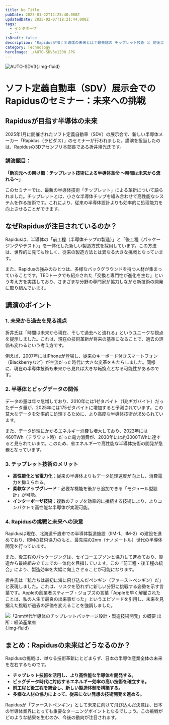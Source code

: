 ```yaml
---
title: No Title
pubDate: 2025-01-22T12:25:40.000Z
updatedDate: 2025-02-07T18:21:44.000Z
tags:
  - インタポーザ
  - ''
isDraft: false
description: "Rapidusが描く半導体の未来とは？最先端の チップレット技術 と 前後工程の一体化 で、日本の半導体産業に新たな風を吹き込む！「ファーストペンギン」として挑むRapidusの熱い決意と未来戦略に迫る\U0001F525✨"
category: Technology
heroImage: ./AUTO-SDV3x1200.JPG
---
```


![AUTO-SDV3](https://object-storage.tyo2.conoha.io/v1/nc_.../blog-astro-assets/AUTO-SDV3x1200.JPG){.img-fluid}



# ソフト定義自動車（SDV）展示会でのRapidusのセミナー：未来への挑戦

## Rapidusが目指す半導体の未来

2025年1月に開催されたソフト定義自動車（SDV）の展示会で、新しい半導体メーカー「Rapidus（ラピダス）」のセミナーが行われました。講演を担当したのは、Rapidusの3Dアセンブリ本部長である折井靖光氏です。

### **講演題目：**
**「新次元への架け橋：チップレット技術による半導体革命 〜時間は未来から流れる〜」**

このセミナーでは、最新の半導体技術「チップレット」による革新について語られました。チップレットとは、小さな半導体チップを組み合わせて高性能なシステムを作る技術です。これにより、従来の半導体設計よりも効率的に処理能力を向上させることができます。

## **なぜRapidusが注目されているのか？**

Rapidusは、半導体の「前工程（半導体チップの製造）」と「後工程（パッケージングやテスト）」を一体化した新しい製造方式を採用しています。この方法は、世界的に見ても珍しく、従来の製造方法とは異なる大きな挑戦となっています。

また、Rapidusの強みのひとつは、多様なバックグラウンドを持つ人材が集まっていることです。TEDトークでも紹介された「交換と専門性が進化を生む」という考え方を実践しており、さまざまな分野の専門家が協力しながら新技術の開発に取り組んでいます。

## **講演のポイント**

### **1. 未来から過去を見る視点**

折井氏は「時間は未来から現在、そして過去へと流れる」というユニークな視点を提示しました。これは、現在の技術革新が将来の基準になることで、過去の評価も変わるという考え方です。

例えば、2007年にはiPhoneが登場し、従来のキーボード付きスマートフォン（Blackberryなど）が主流だった時代に大きな変革をもたらしました。同様に、現在の半導体技術も未来から見れば大きな転換点となる可能性があるのです。

### **2. 半導体とビッグデータの関係**

データの量は年々急増しており、2010年には1ゼタバイト（1兆ギガバイト）だったデータ量が、2025年には175ゼタバイトに増加すると予測されています。この莫大なデータを効率的に処理するために、より高度な半導体技術が求められています。

また、データ処理にかかるエネルギー消費も増大しており、2022年には460TWh（テラワット時）だった電力消費が、2030年には約3000TWhに達すると見られています。このため、省エネルギーで高性能な半導体技術の開発が急務となっています。

### **3. チップレット技術のメリット**

- **高性能化と省電力化**：従来の半導体よりもデータ処理速度が向上し、消費電力を抑えられる。
- **柔軟なアップグレード**：必要な機能を後から追加できる「モジュール型設計」が可能。
- **インターポーザ技術**：複数のチップを効率的に接続する技術により、よりコンパクトで高性能な半導体が実現可能。

### **4. Rapidusの挑戦と未来への決意**

Rapidusは現在、北海道千歳市での半導体製造施設（IIM-1、IIM-2）の建設を進めており、IBMの技術協力のもと、最先端の2nm（ナノメートル）世代の半導体開発を行っています。

また、後工程のパッケージングは、セイコーエプソンと協力して進めており、製造から最終組み立てまでの一体化を目指しています。この「前工程・後工程の統合」により、製造効率を大幅に向上させることが可能になります。

折井氏は「私たちは最初に海に飛び込んだペンギン（ファーストペンギン）だ」と表現しました。これは、リスクを恐れずに新しい分野に挑戦する姿勢を示す言葉です。Appleの創業者スティーブ・ジョブズの言葉「Appleを早く解雇されたことは、私の人生で最良の出来事だった」というエピソードを引用し、未来を見据えた挑戦が過去の評価を変えることを強調しました。





![「2nm世代半導体のチップレットパッケージ設計・製造技術開発」の概要 出所：経済産業省](https://object-storage.tyo2.conoha.io/v1/nc_.../blog-astro-assets/l_sh240403_rapidas003x1200.jpg){.img-fluid}

## **まとめ：Rapidusの未来はどうなるのか？**

Rapidusの挑戦は、単なる技術革新にとどまらず、日本の半導体産業全体の未来を左右するものです。

- **チップレット技術を活用し、より高性能な半導体を開発する。**
- **ビッグデータ時代に対応するエネルギー効率の高い技術を確立する。**
- **前工程と後工程を統合し、新しい製造体制を構築する。**
- **多様な人材の協力によって、従来にない発想の技術開発を進める。**

Rapidusが「ファーストペンギン」として未来に向けて飛び込んだ決意は、日本の半導体業界にとっても重要なターニングポイントとなるでしょう。この挑戦がどのような結果を生むのか、今後の動向が注目されます。
